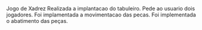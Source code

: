 Jogo de Xadrez
Realizada a implantacao do tabuleiro.
Pede ao usuario dois jogadores.
Foi implamentada a movimentacao das pecas.
Foi implementada o abatimento das peças.
